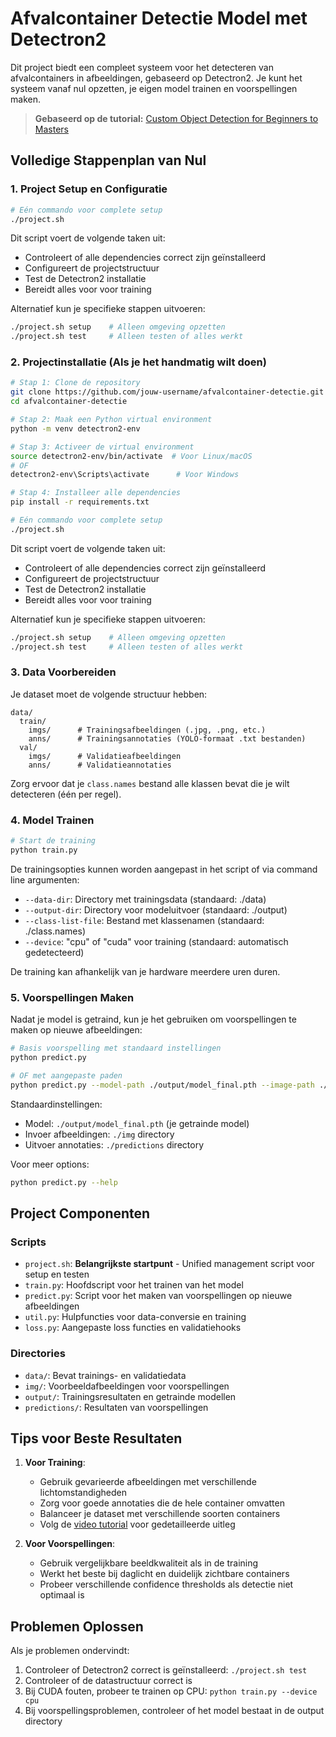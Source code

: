 # Afvalcontainer Detectie Model met Detectron2

Dit project biedt een compleet systeem voor het detecteren van afvalcontainers in afbeeldingen, gebaseerd op Detectron2. Je kunt het systeem vanaf nul opzetten, je eigen model trainen en voorspellingen maken.

> **Gebaseerd op de tutorial:** [Custom Object Detection for Beginners to Masters](https://www.youtube.com/watch?v=I7O4ymSDcGw)

## Volledige Stappenplan van Nul

### 1. Project Setup en Configuratie

```bash
# Eén commando voor complete setup
./project.sh
```

Dit script voert de volgende taken uit:
- Controleert of alle dependencies correct zijn geïnstalleerd
- Configureert de projectstructuur
- Test de Detectron2 installatie
- Bereidt alles voor voor training

Alternatief kun je specifieke stappen uitvoeren:
```bash
./project.sh setup    # Alleen omgeving opzetten
./project.sh test     # Alleen testen of alles werkt
```

### 2. Projectinstallatie (Als je het handmatig wilt doen)

```bash
# Stap 1: Clone de repository
git clone https://github.com/jouw-username/afvalcontainer-detectie.git
cd afvalcontainer-detectie

# Stap 2: Maak een Python virtual environment
python -m venv detectron2-env

# Stap 3: Activeer de virtual environment
source detectron2-env/bin/activate  # Voor Linux/macOS
# OF
detectron2-env\Scripts\activate      # Voor Windows

# Stap 4: Installeer alle dependencies
pip install -r requirements.txt
```

```bash
# Eén commando voor complete setup
./project.sh
```

Dit script voert de volgende taken uit:
- Controleert of alle dependencies correct zijn geïnstalleerd
- Configureert de projectstructuur
- Test de Detectron2 installatie
- Bereidt alles voor voor training

Alternatief kun je specifieke stappen uitvoeren:
```bash
./project.sh setup    # Alleen omgeving opzetten
./project.sh test     # Alleen testen of alles werkt
```

### 3. Data Voorbereiden

Je dataset moet de volgende structuur hebben:
```
data/
  train/
    imgs/      # Trainingsafbeeldingen (.jpg, .png, etc.)
    anns/      # Trainingsannotaties (YOLO-formaat .txt bestanden)
  val/
    imgs/      # Validatieafbeeldingen
    anns/      # Validatieannotaties
```

Zorg ervoor dat je `class.names` bestand alle klassen bevat die je wilt detecteren (één per regel).

### 4. Model Trainen

```bash
# Start de training
python train.py
```

De trainingsopties kunnen worden aangepast in het script of via command line argumenten:
- `--data-dir`: Directory met trainingsdata (standaard: ./data)
- `--output-dir`: Directory voor modeluitvoer (standaard: ./output)
- `--class-list-file`: Bestand met klassenamen (standaard: ./class.names)
- `--device`: "cpu" of "cuda" voor training (standaard: automatisch gedetecteerd)

De training kan afhankelijk van je hardware meerdere uren duren.

### 5. Voorspellingen Maken

Nadat je model is getraind, kun je het gebruiken om voorspellingen te maken op nieuwe afbeeldingen:

```bash
# Basis voorspelling met standaard instellingen
python predict.py

# OF met aangepaste paden
python predict.py --model-path ./output/model_final.pth --image-path ./mijn_fotos --output-path ./mijn_resultaten
```

Standaardinstellingen:
- Model: `./output/model_final.pth` (je getrainde model)
- Invoer afbeeldingen: `./img` directory
- Uitvoer annotaties: `./predictions` directory

Voor meer options:
```bash
python predict.py --help
```

## Project Componenten

### Scripts
- `project.sh`: **Belangrijkste startpunt** - Unified management script voor setup en testen
- `train.py`: Hoofdscript voor het trainen van het model
- `predict.py`: Script voor het maken van voorspellingen op nieuwe afbeeldingen
- `util.py`: Hulpfuncties voor data-conversie en training
- `loss.py`: Aangepaste loss functies en validatiehooks

### Directories
- `data/`: Bevat trainings- en validatiedata
- `img/`: Voorbeeldafbeeldingen voor voorspellingen
- `output/`: Trainingsresultaten en getrainde modellen 
- `predictions/`: Resultaten van voorspellingen

## Tips voor Beste Resultaten

1. **Voor Training**:
   - Gebruik gevarieerde afbeeldingen met verschillende lichtomstandigheden
   - Zorg voor goede annotaties die de hele container omvatten
   - Balanceer je dataset met verschillende soorten containers
   - Volg de [video tutorial](https://www.youtube.com/watch?v=I7O4ymSDcGw) voor gedetailleerde uitleg

2. **Voor Voorspellingen**:
   - Gebruik vergelijkbare beeldkwaliteit als in de training
   - Werkt het beste bij daglicht en duidelijk zichtbare containers
   - Probeer verschillende confidence thresholds als detectie niet optimaal is

## Problemen Oplossen

Als je problemen ondervindt:

1. Controleer of Detectron2 correct is geïnstalleerd: `./project.sh test`
2. Controleer of de datastructuur correct is
3. Bij CUDA fouten, probeer te trainen op CPU: `python train.py --device cpu`
4. Bij voorspellingsproblemen, controleer of het model bestaat in de output directory
